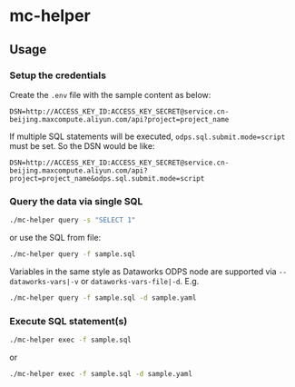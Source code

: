# mc-helper

## Usage

### Setup the credentials

Create the `.env` file with the sample content as below:

```env
DSN=http://ACCESS_KEY_ID:ACCESS_KEY_SECRET@service.cn-beijing.maxcompute.aliyun.com/api?project=project_name
```

If multiple SQL statements will be executed, `odps.sql.submit.mode=script` must be set. So the DSN would be like:

```env
DSN=http://ACCESS_KEY_ID:ACCESS_KEY_SECRET@service.cn-beijing.maxcompute.aliyun.com/api?project=project_name&odps.sql.submit.mode=script
```

### Query the data via single SQL

```bash
./mc-helper query -s "SELECT 1"
```

or use the SQL from file:

```bash
./mc-helper query -f sample.sql
```

Variables in the same style as Dataworks ODPS node are supported via `--dataworks-vars|-v` or `dataworks-vars-file|-d`. E.g.

```bash
./mc-helper query -f sample.sql -d sample.yaml
```

### Execute SQL statement(s)

```bash
./mc-helper exec -f sample.sql
```

or 

```bash
./mc-helper exec -f sample.sql -d sample.yaml
```
